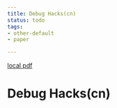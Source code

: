 ```yaml
---
title: Debug Hacks(cn)
status: todo
tags:
- other-default
- paper

---
```


[local pdf](../../../pdfs/Debug%20Hacks-cn.pdf)

# Debug Hacks(cn)
